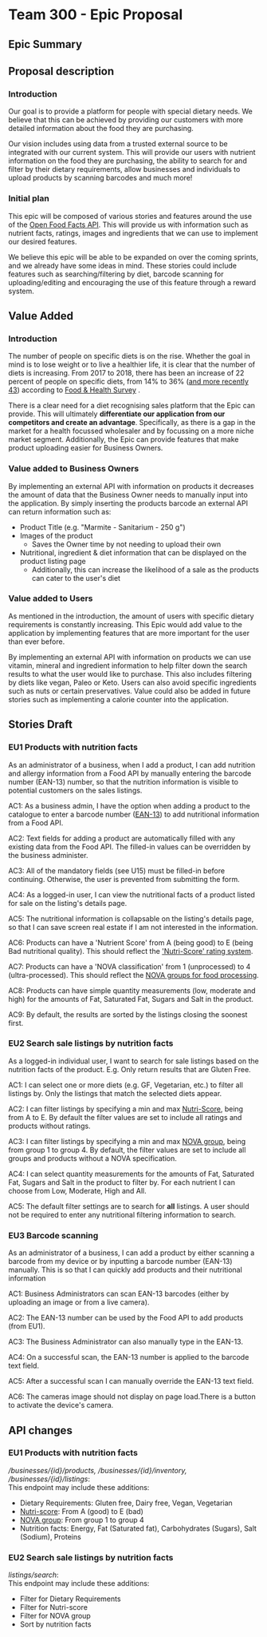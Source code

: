 # Team 300 - Epic Proposal

## Epic Summary

## Proposal description

### Introduction

Our goal is to provide a platform for people with special dietary needs. We believe that this can be
achieved by providing our customers with more detailed information about the food they are
purchasing.

Our vision includes using data from a trusted external source to be integrated with our current
system. This will provide our users with nutrient information on the food they are purchasing, the
ability to search for and filter by their dietary requirements, allow businesses and individuals to
upload products by scanning barcodes and much more!

### Initial plan

This epic will be composed of various stories and features around the use of
the [Open Food Facts API](https://world.openfoodfacts.org/). This will provide us with information
such as nutrient facts, ratings, images and ingredients that we can use to implement our desired
features.

We believe this epic will be able to be expanded on over the coming sprints, and we already have
some ideas in mind. These stories could include features such as searching/filtering by diet,
barcode scanning for uploading/editing and encouraging the use of this feature through a reward
system.

## Value Added

### Introduction

The number of people on specific diets is on the rise. Whether the goal in mind is to lose weight or
to live a healthier life, it is clear that the number of diets is increasing. From 2017 to 2018,
there has been an increase of 22 percent of people on specific diets, from 14% to
36% ([and more recently 43](https://foodinsight.org/wp-content/uploads/2020/06/2020-Food-and-Health-Survey-.pdf))
according to
[Food & Health Survey](https://foodinsight.org/one-third-of-americans-are-dieting-including-one-in-10-who-fast-while-consumers-also-hunger-for-organic-natural-and-sustainable/)
.

There is a clear need for a diet recognising sales platform that the Epic can provide. This will
ultimately **differentiate our application from our competitors and create an advantage**.
Specifically, as there is a gap in the market for a health focussed wholesaler and by focussing on a
more niche market segment. Additionally, the Epic can provide features that make product uploading
easier for Business Owners.

### Value added to Business Owners

By implementing an external API with information on products it decreases the amount of data that
the Business Owner needs to manually input into the application. By simply inserting the products
barcode an external API can return information such as:

- Product Title (e.g. "Marmite - Sanitarium - 250 g")
- Images of the product
    - Saves the Owner time by not needing to upload their own
- Nutritional, ingredient & diet information that can be displayed on the product listing page
    - Additionally, this can increase the likelihood of a sale as the products can cater to the
      user's diet

### Value added to Users

As mentioned in the introduction, the amount of users with specific dietary requirements is
constantly increasing. This Epic would add value to the application by implementing features that
are more important for the user than ever before.

By implementing an external API with information on products we can use vitamin, mineral and
ingredient information to help filter down the search results to what the user would like to
purchase. This also includes filtering by diets like vegan, Paleo or Keto. Users can also avoid
specific ingredients such as nuts or certain preservatives. Value could also be added in future
stories such as implementing a calorie counter into the application.

## Stories Draft

### EU1 Products with nutrition facts

As an administrator of a business, when I add a product, I can add nutrition and allergy information
from a Food API by manually entering the barcode number (EAN-13) number, so that the nutrition
information is visible to potential customers on the sales listings.

AC1: As a business admin, I have the option when adding a product to the catalogue to enter a
barcode number ([EAN-13](https://en.wikipedia.org/wiki/International_Article_Number)) to add
nutritional information from a Food API.

AC2: Text fields for adding a product are automatically filled with any existing data from the Food
API. The filled-in values can be overridden by the business administer.

AC3: All of the mandatory fields (see U15) must be filled-in before continuing. Otherwise, the user
is prevented from submitting the form.

AC4: As a logged-in user, I can view the nutritional facts of a product listed for sale on the
listing's details page.

AC5: The nutritional information is collapsable on the listing's details page, so that I can save
screen real estate if I am not interested in the information.

AC6: Products can have a 'Nutrient Score' from A (being good) to E (being Bad nutritional quality).
This should reflect the ['Nutri-Score' rating system](https://en.wikipedia.org/wiki/Nutri-Score).

AC7: Products can have a 'NOVA classification' from 1 (unprocessed) to 4 (ultra-processed). This
should reflect the [NOVA groups for food processing](https://world.openfoodfacts.org/nova).

AC8: Products can have simple quantity measurements (low, moderate and high) for the amounts of Fat,
Saturated Fat, Sugars and Salt in the product.

AC9: By default, the results are sorted by the listings closing the soonest first.

### EU2 Search sale listings by nutrition facts

As a logged-in individual user, I want to search for sale listings based on the nutrition facts of
the product. E.g. Only return results that are Gluten Free.

AC1: I can select one or more diets (e.g. GF, Vegetarian, etc.) to filter all listings by. Only the
listings that match the selected diets appear.

AC2: I can filter listings by specifying a min and
max [Nutri-Score](https://en.wikipedia.org/wiki/Nutri-Score), being from A to E. By default the
filter values are set to include all ratings and products without ratings.

AC3: I can filter listings by specifying a min and
max [NOVA group](https://world.openfoodfacts.org/nova), being from group 1 to group 4. By default,
the filter values are set to include all groups and products without a NOVA specification.

AC4: I can select quantity measurements for the amounts of Fat, Saturated Fat, Sugars and Salt in
the product to filter by. For each nutrient I can choose from Low, Moderate, High and All.

AC5: The default filter settings are to search for **all** listings. A user should not be required
to enter any nutritional filtering information to search.

### EU3 Barcode scanning

As an administrator of a business, I can add a product by either scanning a barcode from my device
or by inputting a barcode number (EAN-13) manually. This is so that I can quickly add products and
their nutritional information

AC1: Business Administrators can scan EAN-13 barcodes (either by uploading an image or from a live
camera).

AC2: The EAN-13 number can be used by the Food API to add products (from EU1).

AC3: The Business Administrator can also manually type in the EAN-13.

AC4: On a successful scan, the EAN-13 number is applied to the barcode text field.

AC5: After a successful scan I can manually override the EAN-13 text field.

AC6: The cameras image should not display on page load.There is a button to activate the device's
camera.

## API changes

### EU1 Products with nutrition facts

*/businesses/{id}/products, /businesses/{id}/inventory, /businesses/{id}/listings*:  
This endpoint may include these additions:

- Dietary Requirements: Gluten free, Dairy free, Vegan, Vegetarian
- [Nutri-score](https://en.wikipedia.org/wiki/Nutri-Score): From A (good) to E (bad)
- [NOVA group](https://world.openfoodfacts.org/nova): From group 1 to group 4
- Nutrition facts: Energy, Fat (Saturated fat), Carbohydrates (Sugars), Salt (Sodium), Proteins

### EU2 Search sale listings by nutrition facts

*listings/search*:  
This endpoint may include these additions:

- Filter for Dietary Requirements
- Filter for Nutri-score
- Filter for NOVA group
- Sort by nutrition facts
